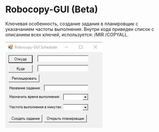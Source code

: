 # Robocopy-GUI (Beta)
Ключевая особенность, создание задания в планировщик с указачанием частоты выполнения. Внутри кода приведен список с описанием всех ключей, используется: /MIR /COPYALL.

![Image alt](https://github.com/Lifailon/robocopy-gui/blob/rsa/Interface-Robocopy-GUI.jpg)
